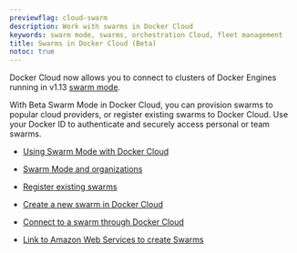```yaml
---
previewflag: cloud-swarm
description: Work with swarms in Docker Cloud
keywords: swarm mode, swarms, orchestration Cloud, fleet management
title: Swarms in Docker Cloud (Beta)
notoc: true
---
```


Docker Cloud now allows you to connect to clusters
of Docker Engines running in v1.13
[swarm mode](/engine/swarm/).

With Beta Swarm Mode in Docker Cloud, you can
provision swarms to popular cloud providers, or
register existing swarms to Docker Cloud.
Use your Docker ID to authenticate and securely access
personal or team swarms.

* [Using Swarm Mode with Docker Cloud](using-swarm-mode.md)

* [Swarm Mode and organizations](using-swarm-mode.md#swarm-mode-and-organizations)

* [Register existing swarms](register-swarms.md)

* [Create a new swarm in Docker Cloud](create-cloud-swarm.md)

* [Connect to a swarm through Docker Cloud](connect-to-swarm.md)

* [Link to Amazon Web Services to create Swarms](link-aws-swarm.md)
